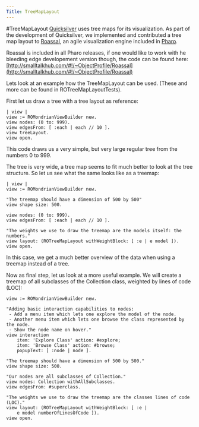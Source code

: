```yaml
---
Title: TreeMapLayout
---
```

#TreeMapLayout
[Quicksilver](%base_url%/research/quicksilver) uses tree maps for its visualization. As part of the development of Quicksilver, we implemented and contributed a tree map layout to [Roassal](http://objectprofile.com/#/pages/products/roassal/overview.html), an agile visualization engine included in [Pharo](http://www.pharo-project.org/).

Roassal is included in all Pharo releases, if one would like to work with he bleeding edge developement version though, the code can be found here: [http://smalltalkhub.com/#!/~ObjectProfile/Roassal](http://smalltalkhub.com/#!/~ObjectProfile/Roassal)

Lets look at an example how the TreeMapLayout can be used.
(These and more can be found in ROTreeMapLayoutTests).

First let us draw a tree with a tree layout as reference:

```
| view |
view := ROMondrianViewBuilder new.
view nodes: (0 to: 999).
view edgesFrom: [ :each | each // 10 ].	
view treeLayout.
view open. 
```

This code draws us a very simple, but very large regular tree from the numbers 0 to 999. 

The tree is very wide, a tree map seems to fit much better to look at the tree structure. So let us see what the same looks like as a treemap:

```
| view |
view := ROMondrianViewBuilder new.

"The treemap should have a dimension of 500 by 500"	
view shape size: 500.

view nodes: (0 to: 999).
view edgesFrom: [ :each | each // 10 ].

"The weights we use to draw the treemap are the models itself: the numbers."	
view layout: (ROTreeMapLayout withWeightBlock: [ :e | e model ]).
view open.
```

In this case, we get a much better overview of the data when using a treemap instead of a tree. 

Now as final step, let us look at a more useful example. We will create a treemap of all subclasses of the Collection class, weighted by lines of code (LOC):

```
view := ROMondrianViewBuilder new.

"Adding basic interaction capabilities to nodes: 
 - Add a menu item which lets one explore the model of the node.
 - Another menu item which lets one browse the class represented by the node.
 - Show the node name on hover."
view interaction 
	item: 'Explore Class' action: #explore;
	item: 'Browse Class' action: #browse;
	popupText: [ :node | node ].

"The treemap should have a dimension of 500 by 500."	
view shape size: 500.

"Our nodes are all subclasses of Collection."
view nodes: Collection withAllSubclasses.
view edgesFrom: #superclass.

"The weights we use to draw the treemap are the classes lines of code (LOC)."
view layout: (ROTreeMapLayout withWeightBlock: [ :e | 
	e model numberOfLinesOfCode ]).
view open.
```
